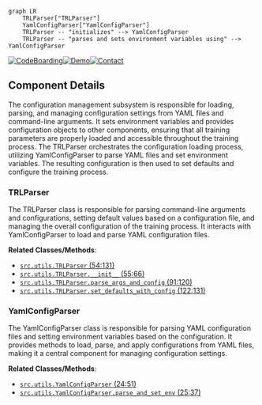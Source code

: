 ```mermaid
graph LR
    TRLParser["TRLParser"]
    YamlConfigParser["YamlConfigParser"]
    TRLParser -- "initializes" --> YamlConfigParser
    TRLParser -- "parses and sets environment variables using" --> YamlConfigParser
```
[![CodeBoarding](https://img.shields.io/badge/Generated%20by-CodeBoarding-9cf?style=flat-square)](https://github.com/CodeBoarding/GeneratedOnBoardings)[![Demo](https://img.shields.io/badge/Try%20our-Demo-blue?style=flat-square)](https://www.codeboarding.org/demo)[![Contact](https://img.shields.io/badge/Contact%20us%20-%20codeboarding@gmail.com-lightgrey?style=flat-square)](mailto:codeboarding@gmail.com)

## Component Details

The configuration management subsystem is responsible for loading, parsing, and managing configuration settings from YAML files and command-line arguments. It sets environment variables and provides configuration objects to other components, ensuring that all training parameters are properly loaded and accessible throughout the training process. The TRLParser orchestrates the configuration loading process, utilizing YamlConfigParser to parse YAML files and set environment variables. The resulting configuration is then used to set defaults and configure the training process.

### TRLParser
The TRLParser class is responsible for parsing command-line arguments and configurations, setting default values based on a configuration file, and managing the overall configuration of the training process. It interacts with YamlConfigParser to load and parse YAML configuration files.


**Related Classes/Methods**:

- <a href="https://github.com/mnoukhov/async_rlhf/blob/master/src/utils.py#L54-L131" target="_blank" rel="noopener noreferrer">`src.utils.TRLParser` (54:131)</a>
- <a href="https://github.com/mnoukhov/async_rlhf/blob/master/src/utils.py#L55-L66" target="_blank" rel="noopener noreferrer">`src.utils.TRLParser.__init__` (55:66)</a>
- <a href="https://github.com/mnoukhov/async_rlhf/blob/master/src/utils.py#L91-L120" target="_blank" rel="noopener noreferrer">`src.utils.TRLParser.parse_args_and_config` (91:120)</a>
- <a href="https://github.com/mnoukhov/async_rlhf/blob/master/src/utils.py#L122-L131" target="_blank" rel="noopener noreferrer">`src.utils.TRLParser.set_defaults_with_config` (122:131)</a>


### YamlConfigParser
The YamlConfigParser class is responsible for parsing YAML configuration files and setting environment variables based on the configuration. It provides methods to load, parse, and apply configurations from YAML files, making it a central component for managing configuration settings.


**Related Classes/Methods**:

- <a href="https://github.com/mnoukhov/async_rlhf/blob/master/src/utils.py#L24-L51" target="_blank" rel="noopener noreferrer">`src.utils.YamlConfigParser` (24:51)</a>
- <a href="https://github.com/mnoukhov/async_rlhf/blob/master/src/utils.py#L25-L37" target="_blank" rel="noopener noreferrer">`src.utils.YamlConfigParser.parse_and_set_env` (25:37)</a>